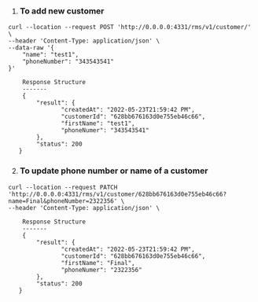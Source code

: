 1. ### To add new customer 
```
curl --location --request POST 'http://0.0.0.0:4331/rms/v1/customer/' \
--header 'Content-Type: application/json' \
--data-raw '{
    "name": "test1",
    "phoneNumber": "343543541"
}'
```

        Response Structure
        -------
        {
            "result": {
                   "createdAt": "2022-05-23T21:59:42 PM",
                   "customerId": "628bb676163d0e755eb46c66",
                   "firstName": "test1",
                   "phoneNumer": "343543541"
            },
            "status": 200
       }
2. ### To update phone number or name of a customer
```commandline
curl --location --request PATCH 'http://0.0.0.0:4331/rms/v1/customer/628bb676163d0e755eb46c66?name=Final&phoneNumber=2322356' \
--header 'Content-Type: application/json' \
```
        Response Structure
        -------
        {
            "result": {
                   "createdAt": "2022-05-23T21:59:42 PM",
                   "customerId": "628bb676163d0e755eb46c66",
                   "firstName": "Final",
                   "phoneNumer": "2322356"
            },
            "status": 200
       }




